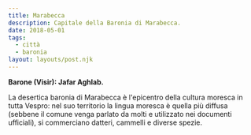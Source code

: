 ```yaml
---
title: Marabecca
description: Capitale della Baronia di Marabecca.
date: 2018-05-01
tags:
  - città
  - baronia
layout: layouts/post.njk
---
```


**Barone (Visir): Jafar Aghlab.**

La desertica baronia di Marabecca è l'epicentro della cultura moresca in tutta Vespro: nel suo territorio la lingua moresca è quella più diffusa (sebbene il comune venga parlato da molti e utilizzato nei documenti ufficiali), si commerciano datteri, cammelli e diverse spezie.
